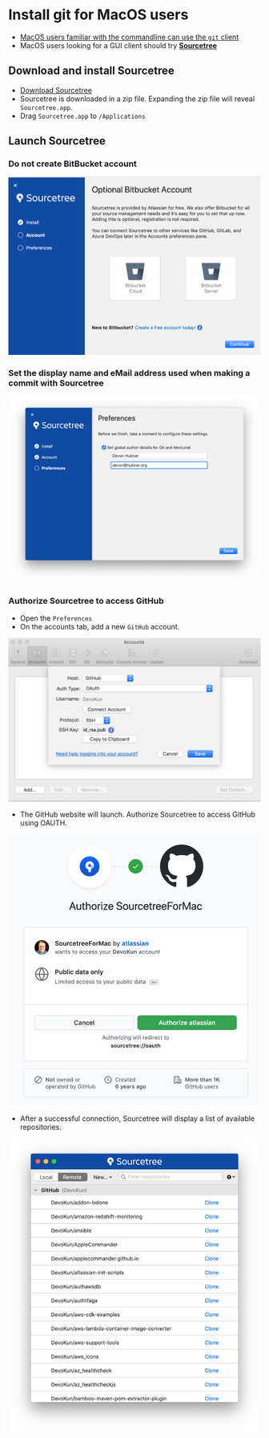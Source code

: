 Install git for MacOS users
===========================

* [MacOS users familiar with the commandline can use the `git` client](git-for-shell-users.md)
* MacOS users looking for a GUI client should try [**Sourcetree**](https://www.sourcetreeapp.com/)


## Download and install Sourcetree

* [Download Sourcetree](https://www.sourcetreeapp.com/)
* Sourcetree is downloaded in a zip file. Expanding the zip file will reveal `Sourcetree.app`.
* Drag `Sourcetree.app` to `/Applications`

## Launch Sourcetree

### Do not create BitBucket account

![](pix/sourcetree_do_not_create_bitbucket_account.png)



### Set the display name and eMail address used when making a commit with Sourcetree

![](pix/sourcetree_set_username.png)



### Authorize Sourcetree to access GitHub

* Open the `Preferences`
* On the accounts tab, add a new `GitHub` account.

![](pix/sourcetree_add_github_account.png)

* The GitHub website will launch. Authorize Sourcetree to access GitHub using OAUTH.

![](pix/github_authorize_sourcetree_oauth.png)

* After a successful connection, Sourcetree will display a list of available repositories.

![](pix/sourcetree_list_of_github_repos.png)




